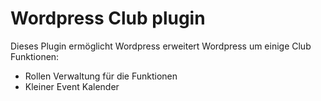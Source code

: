 # Wordpress Club plugin

Dieses Plugin ermöglicht Wordpress erweitert Wordpress um einige Club Funktionen:
* Rollen Verwaltung für die Funktionen
* Kleiner Event Kalender
